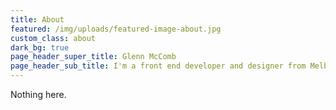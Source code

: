 ```yaml
---
title: About
featured: /img/uploads/featured-image-about.jpg
custom_class: about
dark_bg: true
page_header_super_title: Glenn McComb
page_header_sub_title: I'm a front end developer and designer from Melbourne, Australia.
---
```

Nothing here.

